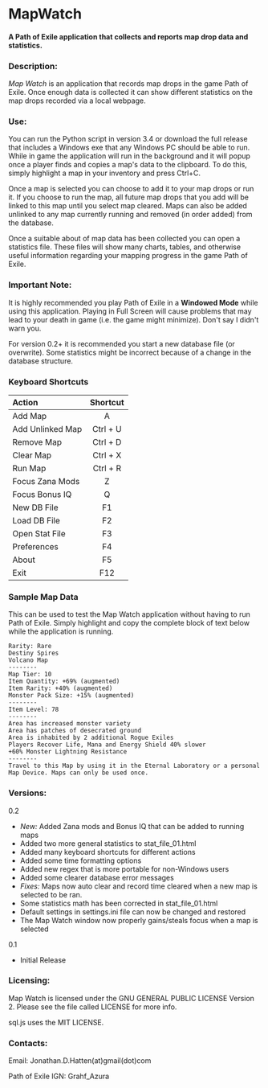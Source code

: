 # MapWatch
#### A Path of Exile application that collects and reports map drop data and statistics.


### Description:
*Map Watch* is an application that records map drops in the game Path of Exile.  Once enough data is collected it can show different statistics on the map drops recorded via a local webpage.  


### Use:
You can run the Python script in version 3.4 or download the full release that includes a Windows exe that any Windows PC should be able to run.  While in game the application will run in the background and it will popup once a player finds and copies a map's data to the clipboard.  To do this, simply highlight a map in your inventory and press Ctrl+C.  
	
Once a map is selected you can choose to add it to your map drops or run it.  If you choose to run the map, all future map drops that you add will be linked to this map until you select map cleared.  Maps can also be added unlinked to any map currently running and removed (in order added) from the database.

Once a suitable about of map data has been collected you can open a statistics file.  These files will show many charts, tables, and otherwise useful information regarding your mapping progress in the game Path of Exile.  


### Important Note:
It is highly recommended you play Path of Exile in a **Windowed Mode** while using this application.  Playing in Full Screen will cause problems that may lead to your death in game (i.e. the game might minimize).  Don't say I didn't warn you.

For version 0.2+ it is recommended you start a new database file (or overwrite).  Some statistics might be incorrect because of a change in the database structure.  


### Keyboard Shortcuts
| Action | Shortcut |
| :----- | :------: |
| Add Map | A |
| Add Unlinked Map | Ctrl + U |
| Remove Map | Ctrl + D |
| Clear Map | Ctrl + X |
| Run Map | Ctrl + R |
| Focus Zana Mods | Z |
| Focus Bonus IQ | Q |
| New DB File | F1 |
| Load DB File | F2 |
| Open Stat File | F3 |
| Preferences | F4 |
| About | F5 |
| Exit | F12 |


### Sample Map Data
This can be used to test the Map Watch application without having to run Path of Exile.  Simply highlight and copy the complete block of text below while the application is running.
```
Rarity: Rare
Destiny Spires
Volcano Map
--------
Map Tier: 10
Item Quantity: +69% (augmented)
Item Rarity: +40% (augmented)
Monster Pack Size: +15% (augmented)
--------
Item Level: 78
--------
Area has increased monster variety
Area has patches of desecrated ground
Area is inhabited by 2 additional Rogue Exiles
Players Recover Life, Mana and Energy Shield 40% slower
+60% Monster Lightning Resistance
--------
Travel to this Map by using it in the Eternal Laboratory or a personal Map Device. Maps can only be used once.
```

### Versions:
0.2 
* *New:* Added Zana mods and Bonus IQ that can be added to running maps
* Added two more general statistics to stat_file_01.html
* Added many keyboard shortcuts for different actions
* Added some time formatting options
* Added new regex that is more portable for non-Windows users
* Added some clearer database error messages
* *Fixes:* Maps now auto clear and record time cleared when a new map is selected to be ran.
* Some statistics math has been corrected in stat_file_01.html
* Default settings in settings.ini file can now be changed and restored
* The Map Watch window now properly gains/steals focus when a map is selected

0.1 
* Initial Release


### Licensing:
Map Watch is licensed under the GNU GENERAL PUBLIC LICENSE Version 2.  Please see the file called LICENSE for more info.

sql.js uses the MIT LICENSE.


### Contacts:
Email:  Jonathan.D.Hatten(at)gmail(dot)com

Path of Exile IGN:  Grahf_Azura
